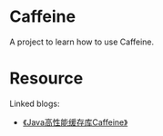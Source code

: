 # **Caffeine**

A project to learn how to use Caffeine.

# **Resource**

Linked blogs:

- [《Java高性能缓存库Caffeine》](https://jasonkayzk.github.io/2023/03/28/Java高性能缓存库Caffeine/)
